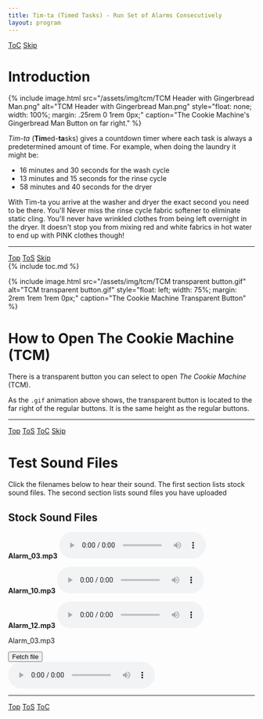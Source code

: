 ```yaml
---
title: Tim-ta (Timed Tasks) - Run Set of Alarms Consecutively
layout: program
---
```


<!-- javascript for Tim-ta Sounds -->
<script type="text/javascript" src="/assets/js/sound.js" ></script>

<!-- Define hdr1 id with ToC and Skip navigation buttons (No "Top" or "ToS" buttons -->
<a id="hdr1"></a>
<div class="hdr-bar">  <a href="#hdr2">ToC</a>  <a href="#hdr2">Skip</a></div>

# Introduction

{% include image.html src="/assets/img/tcm/TCM Header with Gingerbread Man.png"
   alt="TCM Header with Gingerbread Man.png"
   style="float: none; width: 100%; margin: .25rem 0 1rem 0px;"
   caption="The Cookie Machine's Gingerbread Man Button on far right."
%}

*Tim-ta* (**Tim**ed-**ta**sks) gives a countdown timer
where each task is always a predetermined amount of time.
For example, when doing the laundry it might be:

- 16 minutes and 30 seconds for the wash cycle
- 13 minutes and 15 seconds for the rinse cycle
- 58 minutes and 40 seconds for the dryer

With Tim-ta you arrive at the washer and dryer the exact
second you need to be there. You'll Never miss the rinse
cycle fabric softener to eliminate static cling. You'll 
never have wrinkled clothes from being left overnight in
the dryer. It doesn't stop you from mixing red and white
fabrics in hot water to end up with PINK clothes though!

---

<a id="hdr2"></a>
<div class="hdr-bar">  <a href="#">Top</a>  <a href="#hdr1">ToS</a>  <a href="#hdr3">Skip</a></div>
{% include toc.md %}

{% include image.html src="/assets/img/tcm/TCM transparent button.gif"
   alt="TCM transparent button.gif"
   style="float: left; width: 75%; margin: 2rem 1rem 1rem 0px;"
   caption="The Cookie Machine Transparent Button"
%}

# How to Open The Cookie Machine (TCM)

There is a transparent button you can select to open 
*The Cookie Machine* (TCM).

As the `.gif` animation above shows, the transparent button is
located to the far right of the regular buttons. It is
the same height as the regular buttons.

---

<a id="hdr3"></a>
<div class="hdr-bar">  <a href="#">Top</a>  <a href="#hdr2">ToS</a>  <a href="#hdr2">ToC</a>  <a href="#hdr4">Skip</a></div>

# Test Sound Files

Click the filenames below to hear their sound. The first section
lists stock sound files. The second section lists sound files
you have uploaded

## Stock Sound Files

<b>Alarm_03.mp3</b> <audio controls="true" id="Alarm_03.mp3"></audio>

<b>Alarm_10.mp3</b> <audio controls="true" id="Alarm_10.mp3"></audio>

<b>Alarm_12.mp3</b> <audio controls="true" id="Alarm_12.mp3"></audio>

Alarm_03.mp3

<script>
// Code goes here

var audioFileUrl = '{{ site.url }}/assets/sound/Alarm_03.mp3';
window.onload = function() {
  var downloadButton = document.getElementById('download');
  var audioControl = document.getElementById('audio');
  audioControl.onerror = function(){
    console.log(audioControl.error);
  };
  downloadButton.addEventListener('click', function() {
    audioControl.src = null;

    fetch(audioFileUrl)
      .then(function(res) {
        res.blob().then(function(blob) {
          // var size = blob.size;  // Comment out to test if needed
          // var type = blob.type;
          var reader = new FileReader();

          reader.addEventListener("loadend", function() {
            // console.log('reader.result:', reader.result);
            // 1: play the base64 encoded data directly works
            // audioControl.src = reader.result;
            // 2: Serialize the data to localStorage and read it back then play...
            var base64FileData = reader.result.toString();
            var mediaFile = {
              fileUrl: audioFileUrl,
              size: blob.size,
              type: blob.type,
              src: base64FileData
            };
            // save the file info to localStorage
            localStorage.setItem('myTest', JSON.stringify(mediaFile));
            // read out the file info from localStorage again
            var reReadItem = JSON.parse(localStorage.getItem('myTest'));
            audioControl.src = reReadItem.src;
          });
          reader.readAsDataURL(blob);
        });
      });
   });
};

</script>

<button id="download">Fetch file</button>
<br />
<audio controls="true" id="audio"></audio>

---

<a id="hdr13"></a>
<div class="hdr-bar">  <a href="#">Top</a>  <a href="#hdr12">ToS</a>  <a href="#hdr2">ToC</a></div>
